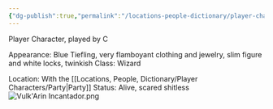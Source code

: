 ```yaml
---
{"dg-publish":true,"permalink":"/locations-people-dictionary/player-characters/vulk-arin-incantador/","tags":["PlayerCharacter"]}
---
```


Player Character, played by C

Appearance: Blue Tiefling, very flamboyant clothing and jewelry, slim figure and white locks, twinkish
Class: Wizard

Location: With the [[Locations, People, Dictionary/Player Characters/Party\|Party]]
Status: Alive, scared shitless
![Vulk'Arin Incantador.png](/img/user/Pictures/Vulk'Arin%20Incantador.png)